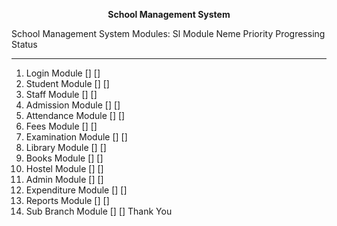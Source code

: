 <p align="center">
  <strong> School Management System </strong>
</p>

School Management System Modules:
Sl   Module Neme      Priority      Progressing Status
---  -----------      ---------     -------------------
01. Login Module       []            []
02. Student Module     []            [] 
03. Staff Module       []            []    
04. Admission Module   []            [] 
05. Attendance Module  []            []    
06. Fees Module        []            [] 
07. Examination Module []            []     
08. Library Module     []            []
09. Books Module       []            []
10. Hostel Module      []            []
11. Admin Module       []            []
12. Expenditure Module []            []
13. Reports Module     []            []
14. Sub Branch Module  []            []
Thank You
